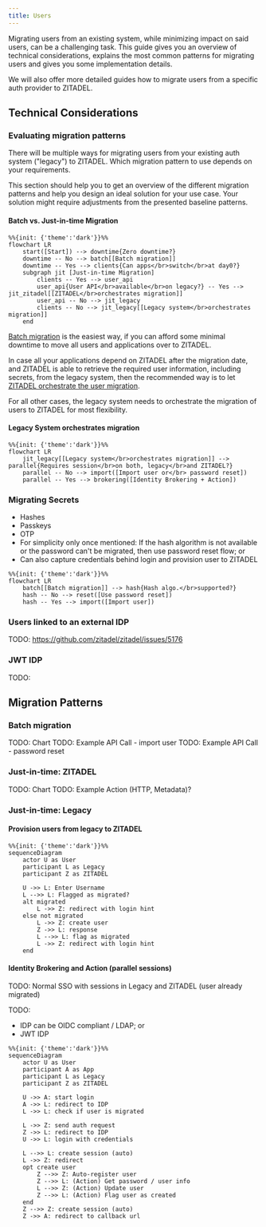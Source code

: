 ```yaml
---
title: Users
---
```


Migrating users from an existing system, while minimizing impact on said users, can be a challenging task.
This guide gives you an overview of technical considerations, explains the most common patterns for migrating users and gives you some implementation details.

We will also offer more detailed guides how to migrate users from a specific auth provider to ZITADEL.

## Technical Considerations

### Evaluating migration patterns

There will be multiple ways for migrating users from your existing auth system ("legacy") to ZITADEL.
Which migration pattern to use depends on your requirements.

This section should help you to get an overview of the different migration patterns and help you design an ideal solution for your use case. Your solution might require adjustments from the presented baseline patterns.

#### Batch vs. Just-in-time Migration

```mermaid
%%{init: {'theme':'dark'}}%%
flowchart LR
    start([Start]) --> downtime{Zero downtime?}
    downtime -- No --> batch[[Batch migration]]
    downtime -- Yes --> clients{Can apps</br>switch</br>at day0?}
    subgraph jit [Just-in-time Migration]
        clients -- Yes --> user_api
        user_api{User API</br>available</br>on legacy?} -- Yes --> jit_zitadel[[ZITADEL</br>orchestrates migration]]
        user_api -- No --> jit_legacy
        clients -- No --> jit_legacy[[Legacy system</br>orchestrates migration]]
    end
```

[Batch migration](#batch-migration) is the easiest way, if you can afford some minimal downtime to move all users and applications over to ZITADEL.

In case all your applications depend on ZITADEL after the migration date, and ZITADEL is able to retrieve the required user information, including secrets, from the legacy system, then the recommended way is to let [ZITADEL orchestrate the user migration](#just-in-time-zitadel).

For all other cases, the legacy system needs to orchestrate the migration of users to ZITADEL for most flexibility.

#### Legacy System orchestrates migration

```mermaid
%%{init: {'theme':'dark'}}%%
flowchart LR
    jit_legacy[[Legacy system</br>orchestrates migration]] --> parallel{Requires session</br>on both, legacy</br>and ZITADEL?}
    parallel -- No --> import([Import user or</br> password reset])
    parallel -- Yes --> brokering([Identity Brokering + Action])
```

### Migrating Secrets

- Hashes
- Passkeys
- OTP
- For simplicity only once mentioned: If the hash algorithm is not available or the password can't be migrated, then use password reset flow; or
- Can also capture credentials behind login and provision user to ZITADEL

```mermaid
%%{init: {'theme':'dark'}}%%
flowchart LR
    batch[[Batch migration]] --> hash{Hash algo.</br>supported?}
    hash -- No --> reset([Use password reset])
    hash -- Yes --> import([Import user])
```

### Users linked to an external IDP

TODO: https://github.com/zitadel/zitadel/issues/5176

### JWT IDP

TODO: 

## Migration Patterns

### Batch migration

TODO: Chart
TODO: Example API Call - import user
TODO: Example API Call - password reset

### Just-in-time: ZITADEL

TODO: Chart
TODO: Example Action (HTTP, Metadata)?

### Just-in-time: Legacy

#### Provision users from legacy to ZITADEL

```mermaid
%%{init: {'theme':'dark'}}%%
sequenceDiagram
    actor U as User
    participant L as Legacy
    participant Z as ZITADEL
    
    U ->> L: Enter Username
    L -->> L: Flagged as migrated?
    alt migrated
        L ->> Z: redirect with login hint
    else not migrated
        L ->> Z: create user
        Z ->> L: response
        L -->> L: flag as migrated
        L ->> Z: redirect with login hint
    end

```

#### Identity Brokering and Action (parallel sessions)

TODO: Normal SSO with sessions in Legacy and ZITADEL (user already migrated)

TODO:
- IDP can be OIDC compliant / LDAP; or
- JWT IDP

```mermaid
%%{init: {'theme':'dark'}}%%
sequenceDiagram
    actor U as User
    participant A as App
    participant L as Legacy
    participant Z as ZITADEL
    
    U ->> A: start login
    A ->> L: redirect to IDP
    L ->> L: check if user is migrated

    L ->> Z: send auth request
    Z ->> L: redirect to IDP
    U ->> L: login with credentials

    L -->> L: create session (auto)
    L ->> Z: redirect
    opt create user
        Z -->> Z: Auto-register user
        Z -->> L: (Action) Get password / user info
        L -->> Z: (Action) Update user
        Z -->> L: (Action) Flag user as created
    end
    Z -->> Z: create session (auto)
    Z ->> A: redirect to callback url
```